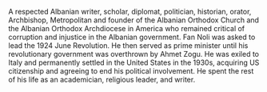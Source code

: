 A respected Albanian writer, scholar, diplomat, politician, historian, orator, Archbishop, Metropolitan and founder of the Albanian Orthodox Church and the Albanian Orthodox Archdiocese in America who remained critical of corruption and injustice in the Albanian government. Fan Noli was asked to lead the 1924 June Revolution. He then served as prime minister until his revolutionary government was overthrown by Ahmet Zogu. He was exiled to Italy and permanently settled in the United States in the 1930s, acquiring US citizenship and agreeing to end his political involvement. He spent the rest of his life as an academician, religious leader, and writer.